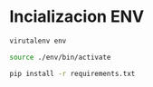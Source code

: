 # Incializacion ENV

```bash
virutalenv env
```

```bash
source ./env/bin/activate
```

```bash
pip install -r requirements.txt
```

